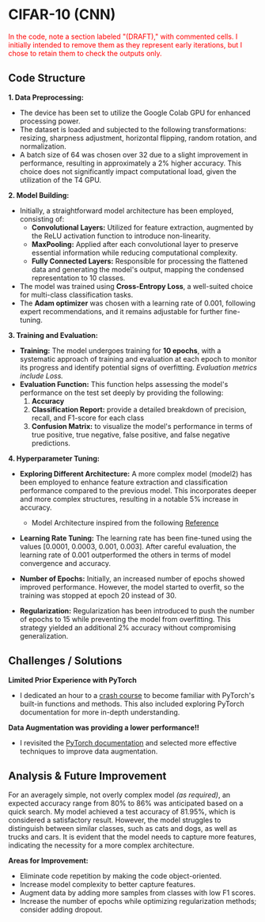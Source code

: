 # CIFAR-10 (CNN)
<span style="color:red">  In the code, note a section labeled "(DRAFT)," with commented cells. I initially intended to remove them as they represent early iterations, but I chose to retain them to check the outputs only.<span>

## Code Structure

 **1. Data Preprocessing:**

- The device has been set to utilize the Google Colab GPU for enhanced processing power.
- The dataset is loaded and subjected to the following transformations: resizing, sharpness adjustment, horizontal flipping, random rotation, and normalization.
- A batch size of 64 was chosen over 32 due to a slight improvement in performance, resulting in approximately a 2% higher accuracy. This choice does not significantly impact computational load, given the utilization of the T4 GPU.

**2. Model Building:**

- Initially, a straightforward model architecture has been employed, consisting of:
   - **Convolutional Layers:** Utilized for feature extraction, augmented by the ReLU activation function to introduce non-linearity.
   - **MaxPooling:** Applied after each convolutional layer to preserve essential information while reducing computational complexity.
   - **Fully Connected Layers:** Responsible for processing the flattened data and generating the model's output, mapping the condensed representation to 10 classes.
- The model was trained using **Cross-Entropy Loss**, a well-suited choice for multi-class classification tasks.
- The **Adam optimizer** was chosen with a learning rate of 0.001, following expert recommendations, and it remains adjustable for further fine-tuning.
   
 
**3. Training and Evaluation:**

 - **Training:** The model undergoes training for **10 epochs**, with a systematic approach of training and evaluation at each epoch to monitor its progress and identify potential signs of overfitting. *Evaluation metrics include Loss.*
 - **Evaluation Function:** This function helps assessing the model's performance on the test set deeply by providing the following:
   1) **Accuracy**
   2) **Classification Report:** provide a detailed breakdown of precision, recall, and F1-score for each class
   3) **Confusion Matrix:** to visualize the model's performance in terms of true positive, true negative, false positive, and false negative predictions.  

**4. Hyperparameter Tuning:**

 - **Exploring Different Architecture:** A more complex model (model2) has been employed to enhance feature extraction and classification performance compared to the previous model. This incorporates deeper and more complex structures, resulting in a notable 5% increase in accuracy.  
    -  Model Architecture inspired from the following [Reference](https://www.kaggle.com/code/shadabhussain/cifar-10-cnn-using-pytorch)
- **Learning Rate Tuning:** The learning rate has been fine-tuned using the values [0.0001, 0.0003, 0.001, 0.003]. After careful evaluation, the learning rate of 0.001 outperformed the others in terms of model convergence and accuracy.

- **Number of Epochs:** Initially, an increased number of epochs showed improved performance. However, the model started to overfit, so the training was stopped at epoch 20 instead of 30.

- **Regularization:** Regularization has been introduced to push the number of epochs to 15 while preventing the model from overfitting. This strategy yielded an additional 2% accuracy without compromising generalization.
 
   

 
## Challenges / Solutions
**Limited Prior Experience with PyTorch**   
- I dedicated an hour to a [crash course](https://www.youtube.com/watch?v=OIenNRt2bjg) to become familiar with PyTorch's built-in functions and methods. This also included exploring PyTorch documentation for more in-depth understanding.

**Data Augmentation was providing a lower performance!!**
-  I revisited the [PyTorch documentation](https://pytorch.org/vision/0.10/auto_examples/plot_transforms.html#resize) and selected more effective techniques to improve data augmentation.

## Analysis & Future Improvement
For an averagely simple, not overly complex model *(as required)*, an expected accuracy range from 80% to 86% was anticipated based on a quick search. My model achieved a test accuracy of 81.95%, which is considered a satisfactory result. However, the model struggles to distinguish between similar classes, such as cats and dogs, as well as trucks and cars. It is evident that the model needs to capture more features, indicating the necessity for a more complex architecture.

**Areas for Improvement:**
- Eliminate code repetition by making the code object-oriented.
- Increase model complexity to better capture features.
- Augment data by adding more samples from classes with low F1 scores.
- Increase the number of epochs while optimizing regularization methods; consider adding dropout.
